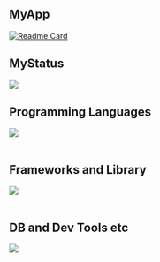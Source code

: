 ## MyApp
[![Readme Card](https://github-readme-stats.vercel.app/api/pin/?username=kokichi-cat&repo=Mini-4WD-Race-Management-App&theme=★★★)](https://github.com/kokichi-cat/Mini-4WD-Race-Management-App)


## MyStatus
![](https://github-readme-stats.vercel.app/api/top-langs?username=kokichi-cat&show_icons=true&locale=en&layout=compact)

## Programming Languages

<img src="https://skillicons.dev/icons?i=ruby,html,css,js" /> <br /><br />

## Frameworks and Library

<img src="https://skillicons.dev/icons?i=rails,bootstrap,tailwind" /> <br /><br />

## DB and Dev Tools etc

<img src="https://skillicons.dev/icons?i=mysql,postgresql,docker,git,github,vscode,aws,figma" /> <br /><br />
<!---
kokichi-cat/kokichi-cat is a ✨ special ✨ repository because its `README.md` (this file) appears on your GitHub profile.
You can click the Preview link to take a look at your changes.
--->
